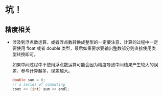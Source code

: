 # 坑！

## 精度相关

- 涉及到浮点数运算，或者浮点数转换成整型的一定要注意，计算的过程中一定要使用 float 或者 double 类型，最后如果要求要输出整数部分则直接使用类型转换即可。

  如果中间过程中不使用浮点数运算可能会因为精度导致中间结果产生较大的误差，参与计算越多，误差越大。

  ```cpp
  double sum = 0;
  // a series of computing
  cout << (int) sum << endl;
  ```

  